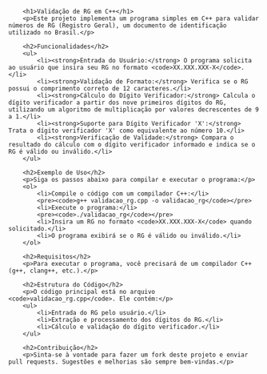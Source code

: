 
        <h1>Validação de RG em C++</h1>
        <p>Este projeto implementa um programa simples em C++ para validar números de RG (Registro Geral), um documento de identificação utilizado no Brasil.</p>
        
        <h2>Funcionalidades</h2>
        <ul>
            <li><strong>Entrada do Usuário:</strong> O programa solicita ao usuário que insira seu RG no formato <code>XX.XXX.XXX-X</code>.</li>
            <li><strong>Validação de Formato:</strong> Verifica se o RG possui o comprimento correto de 12 caracteres.</li>
            <li><strong>Cálculo do Dígito Verificador:</strong> Calcula o dígito verificador a partir dos nove primeiros dígitos do RG, utilizando um algoritmo de multiplicação por valores decrescentes de 9 a 1.</li>
            <li><strong>Suporte para Dígito Verificador 'X':</strong> Trata o dígito verificador 'X' como equivalente ao número 10.</li>
            <li><strong>Verificação de Validade:</strong> Compara o resultado do cálculo com o dígito verificador informado e indica se o RG é válido ou inválido.</li>
        </ul>
        
        <h2>Exemplo de Uso</h2>
        <p>Siga os passos abaixo para compilar e executar o programa:</p>
        <ol>
            <li>Compile o código com um compilador C++:</li>
            <pre><code>g++ validacao_rg.cpp -o validacao_rg</code></pre>
            <li>Execute o programa:</li>
            <pre><code>./validacao_rg</code></pre>
            <li>Insira um RG no formato <code>XX.XXX.XXX-X</code> quando solicitado.</li>
            <li>O programa exibirá se o RG é válido ou inválido.</li>
        </ol>
        
        <h2>Requisitos</h2>
        <p>Para executar o programa, você precisará de um compilador C++ (g++, clang++, etc.).</p>
        
        <h2>Estrutura do Código</h2>
        <p>O código principal está no arquivo <code>validacao_rg.cpp</code>. Ele contém:</p>
        <ul>
            <li>Entrada do RG pelo usuário.</li>
            <li>Extração e processamento dos dígitos do RG.</li>
            <li>Cálculo e validação do dígito verificador.</li>
        </ul>
        
        <h2>Contribuição</h2>
        <p>Sinta-se à vontade para fazer um fork deste projeto e enviar pull requests. Sugestões e melhorias são sempre bem-vindas.</p>
       

